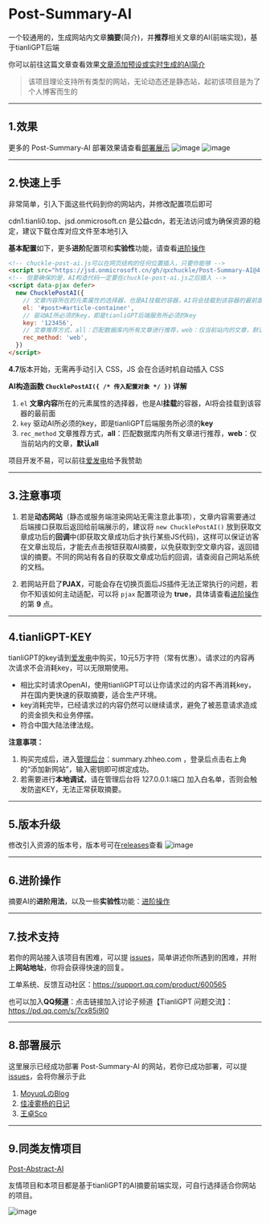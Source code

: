 # Post-Summary-AI
一个较通用的，生成网站内文章**摘要**(简介)，并**推荐**相关文章的AI(前端实现)，基于tianliGPT后端

你可以前往这篇文章查看效果[文章添加预设或实时生成的AI简介](https://www.qcqx.cn/article/17d3383a.html)

> 该项目理论支持所有类型的网站，无论动态还是静态站，起初该项目是为了个人博客而生的

***

## 1.效果
更多的 Post-Summary-AI 部署效果请查看[部署展示](https://github.com/qxchuckle/Post-Summary-AI#8%E9%83%A8%E7%BD%B2%E5%B1%95%E7%A4%BA)
![image](https://github.com/qxchuckle/Post-Summary-AI/assets/55614189/a0029aac-7f6a-4888-b037-8cabbdc76053)
![image](https://github.com/qxchuckle/Post-Summary-AI/assets/55614189/08e897d2-90a4-4497-ac11-39b4a1f43cbd)

***

## 2.快速上手
非常简单，引入下面这些代码到你的网站内，并修改配置项后即可

cdn1.tianli0.top、jsd.onmicrosoft.cn 是公益cdn，若无法访问或为确保资源的稳定，建议下载仓库对应文件至本地引入

**基本配置**如下，更多**进阶**配置项和**实验性**功能，请查看[进阶操作](https://github.com/qxchuckle/Post-Summary-AI/blob/master/Advanced.md)

```html
<!-- chuckle-post-ai.js可以在网页结构的任何位置插入，只要你能够 -->
<script src="https://jsd.onmicrosoft.cn/gh/qxchuckle/Post-Summary-AI@4.7/chuckle-post-ai.js"></script>
<!-- 但要确保的是，AI构造代码一定要在chuckle-post-ai.js之后插入 -->
<script data-pjax defer>
  new ChucklePostAI({
    // 文章内容所在的元素属性的选择器，也是AI挂载的容器，AI将会挂载到该容器的最前面
    el: '#post>#article-container',
    // 驱动AI所必须的key，即是tianliGPT后端服务所必须的key
    key: '123456',
    // 文章推荐方式，all：匹配数据库内所有文章进行推荐，web：仅当前站内的文章，默认all
    rec_method: 'web',
  })
</script>
```

**4.7**版本开始，无需再手动引入 CSS，JS 会在合适时机自动插入 CSS

**AI构造函数 `ChucklePostAI({ /* 传入配置对象 */ })` 详解**
1. `el` **文章内容**所在的元素属性的选择器，也是AI**挂载**的容器，AI将会挂载到该容器的最前面
2. `key` 驱动AI所必须的key，即是tianliGPT后端服务所必须的**key**
3. `rec_method` 文章推荐方式，**all**：匹配数据库内所有文章进行推荐，**web**：仅当前站内的文章，**默认all**

项目开发不易，可以前往[爱发电](https://afdian.net/a/chuckle)给予我赞助

***

## 3.注意事项
1. 若是**动态网站**（静态或服务端渲染网站无需注意此事项），文章内容需要通过后端接口获取后返回给前端展示的，建议将 `new ChucklePostAI()` 放到获取文章成功后的**回调**中(即获取文章成功后才执行某些JS代码)，这样可以保证访客在文章出现后，才能去点击按钮获取AI摘要，以免获取到空文章内容，返回错误的摘要。不同的网站有各自的获取文章成功后的回调，请查阅自己网站系统的文档。

2. 若网站开启了**PJAX**，可能会存在切换页面后JS插件无法正常执行的问题，若你不知该如何主动适配，可以将 `pjax` 配置项设为 **true**，具体请查看[进阶操作](https://github.com/qxchuckle/Post-Summary-AI/blob/master/Advanced.md)的第 **9** 点。

***

## 4.tianliGPT-KEY
tianliGPT的key请到[爱发电](https://afdian.net/item/f18c2e08db4411eda2f25254001e7c00)中购买，10元5万字符（常有优惠）。请求过的内容再次请求不会消耗key，可以无限期使用。

- 相比实时请求OpenAI，使用tianliGPT可以让你请求过的内容不再消耗key，并在国内更快速的获取摘要，适合生产环境。
- key消耗完毕，已经请求过的内容仍然可以继续请求，避免了被恶意请求造成的资金损失和业务停摆。
- 符合中国大陆法律法规。

**注意事项：**
1. 购买完成后，进入[管理后台](https://summary.zhheo.com/)：summary.zhheo.com ，登录后点击右上角的“添加新网站”，输入密钥即可绑定成功。
2. 若需要进行**本地调试**，请在管理后台将 127.0.0.1:端口 加入白名单，否则会触发防盗KEY，无法正常获取摘要。

***

## 5.版本升级
修改引入资源的版本号，版本号可在[releases](https://github.com/qxchuckle/Post-Summary-AI/releases)查看
![image](https://github.com/qxchuckle/Post-Summary-AI/assets/55614189/7e9d3ef9-bdfa-40f7-bd97-9183a02e96d8)

***

## 6.进阶操作
摘要AI的**进阶用法**，以及一些**实验性**功能：[进阶操作](https://github.com/qxchuckle/Post-Summary-AI/blob/master/Advanced.md)

***

## 7.技术支持
若你的网站接入该项目有困难，可以提 [issues](https://github.com/qxchuckle/Post-Summary-AI/issues)，简单讲述你所遇到的困难，并附上**网站地址**，你将会获得快速的回复。

工单系统、反馈互动社区：https://support.qq.com/product/600565

也可以加入**QQ频道**：点击链接加入讨论子频道【TianliGPT 问题交流】：https://pd.qq.com/s/7cx85i9l0

***

## 8.部署展示
这里展示已经成功部署 Post-Summary-AI 的网站，若你已成功部署，可以提 [issues](https://github.com/qxchuckle/Post-Summary-AI/issues)，会将你展示于此

1. [MoyuqLのBlog](https://blog.moyuql.top/)
2. [佳凌雾杨的日记](https://www.chukogals.top/)
3. [王卓Sco](https://blog.sondy.top/)

***

## 9.同类友情项目
[Post-Abstract-AI](https://github.com/zhheo/Post-Abstract-AI)

友情项目和本项目都是基于tianliGPT的AI摘要前端实现，可自行选择适合你网站的项目。

![image](https://github.com/qxchuckle/Post-Summary-AI/assets/55614189/352ebdec-c43a-40a7-8060-30230ed5aa0d)

